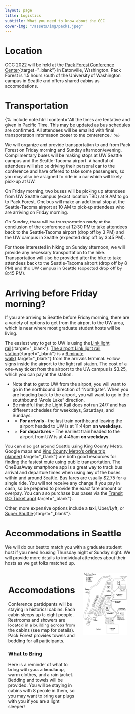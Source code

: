 ```yaml
---
layout: page
title: Logistics
subtitle: What you need to know about the GCC
cover-img: "/assets/img/pack1.jpeg"
---
```


# Location

GCC 2022 will be held at the [Pack Forest Conference Center](https://www.packforest.org/index.html){:target="_blank"} in Eatonville, Washington. Pack Forest is 1.5 hours south of the University of Washington campus in Seattle and offers shared cabins as accomodations.

# Transportation

{% include note.html content="All the times are tentative and given in Pacific Time. This may be updated as bus schedules are confirmed. All attendees will be emailed with final transportation information closer to the conference." %}

We will organize and provide transportation to and from Pack Forest on Friday morning and Sunday afternoon/evening. Complimentary buses will be making stops at UW Seattle campus and the Seattle-Tacoma airport. A handful of attendees will also be driving their personal car to the conference and have offered to take some passengers, so you may also be assigned to ride in a car which will likely pick-up at UW.

On Friday morning, two buses will be picking up attendees from UW Seattle campus (exact location TBD) at 9 AM to go to Pack Forest. One bus will make an additional stop at the Seattle-Tacoma airport at 10 AM to pick-up attendees who are arriving on Friday morning. 

On Sunday, there will be transportation ready at the conclusion of the conference at 12:30 PM to take attendees back to the Seattle-Tacoma airport (drop off by 3 PM) and the UW campus in Seattle (expected drop off by 3:45 PM).

For those interested in hiking on Sunday afternoon, we will provide any necessary transportation to the hike. Transportation will also be provided after the hike to take attendees back to the Seattle-Tacoma airport (drop off by 8 PM) and the UW campus in Seattle (expected drop off by 8:45 PM).

# Arriving before Friday morning?

If you are arriving to Seattle before Friday morning, there are a variety of options to get from the airport to the UW area, which is near where most graduate student hosts will be living. 

The easiest way to get to UW is using the [Link light rail](https://www.soundtransit.org/ride-with-us/routes-schedules/1-line?direction=0&at=1663311600000&view=table&route_tab=schedule&stops_0=1_990006%2C1_99913&stops_1=1_99914%2C1_990005){:target="_blank"}. [The airport Link light rail station](https://goo.gl/maps/MFiKQZGPqKDStkGs7){:target="_blank"} is a [6 minute walk](https://www.google.com/maps/dir/Baggage+Claim/SeaTac%2FAirport+Station,+SeaTac,+WA+98188/@47.4445536,-122.3004904,18z/data=!3m1!4b1!4m14!4m13!1m5!1m1!1s0x54905df11b7c57ef:0x380d4344d586c6f1!2m2!1d-122.3016775!2d47.4439441!1m5!1m1!1s0x54905cac071112b3:0x305efe0d2b8c1b56!2m2!1d-122.2969!2d47.44538!3e2){:target="_blank"} from the arrivals terminal. Follow signs inside the airport to the light rail station. The cost of a one-way ticket from the airport to the UW campus is $3.25, which you can pay at the station. 
- Note that to get to UW from the airport, you will want to go in the northbound direction of “Northgate”. When you are heading back to the airport, you will want to go in the southbound “Angle Lake” direction. 
- Be mindful that the Light Rail does not run 24/7 and has different schedules for weekdays, Saturdays, and Sundays.
- - __For arrivals__ - the last train northbound leaving the airport headed to UW is at 11:44pm __on weekdays__.
- - __For departures__ - The earliest train headed to the airport from UW is at 4:45am __on weekdays__.

You can also get around Seattle using King County Metro. Google maps and [King County Metro’s online trip planner](https://tripplanner.kingcounty.gov/#/app/tripplanning){:target="_blank"} are both good resources for finding the fastest route using public transportation. The OneBusAway smartphone app is a great way to track bus arrival and departure times when using any of the buses within and around Seattle. Bus fares are usually $2.75 for a single ride. You will not receive any change if you pay in cash, so be prepared to provide the exact fare amount or overpay. You can also purchase bus pases via the [Transit GO Ticket app](https://kingcounty.gov/depts/transportation/metro/fares-orca/transit-go-ticket.aspx){:target="_blank"}.

Other, more expensive options include a taxi, Uber/Lyft, or [Super Shuttle](http://www.shuttlefare.com/seattle_tacoma_airport_shuttle_sea){:target="_blank"}.

# Accommodations in Seattle

We will do our best to match you with a graduate student host if you need housing Thursday night or Sunday night. We will provide more details to individual attendees about their hosts as we get folks matched up.

<style>
* {
  box-sizing: border-box;
}

/* Create two unequal columns that floats next to each other */
.column {
  float: left;
  padding: 10px;
}

.left {
  width: 60%;
}

.right {
  width: 40%;
}

/* Clear floats after the columns */
.row:after {
  content: "";
  display: table;
  clear: both;
}
</style>
<body>
<div class="row">
  <div class="column left" style="background-color: site.page-col;">
    <h1>Accomodations</h1>
    <p>Conference participants will be staying in historical cabins. Each cabin sleeps up to eight people. Restrooms and showers are located in a building across from the cabins (see map for details). Pack Forest provides towels and bedding for all participants.</p>
    <h3>What to Bring</h3>
    <p>Here is a reminder of what to bring with you: a headlamp, warm clothes, and a rain jacket. Bedding and towels will be provided. You will be staying in cabins with 8 people in them, so you may want to bring ear plugs with you if you are a light sleeper!</p>
  </div>
  <div class="column right" style="background-color: site.page-col;">
    <img src="/assets/img/pfcc_map.png" alt="Pack Forest Conference Center Map">
  </div>
</div>
</body>
